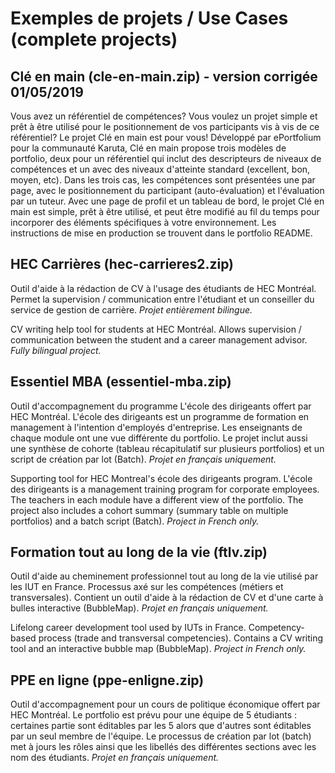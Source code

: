 # Exemples de projets / Use Cases (complete projects)


## Clé en main (cle-en-main.zip) - version corrigée 01/05/2019

Vous avez un référentiel de compétences? Vous voulez un projet simple et prêt à être utilisé pour le positionnement de vos participants vis à vis de ce référentiel? Le projet Clé en main est pour vous! Développé par ePortfolium pour la communauté Karuta, Clé en main propose trois modèles de portfolio, deux pour un référentiel qui inclut des descripteurs de niveaux de compétences et un avec des niveaux d'atteinte standard (excellent, bon, moyen, etc). Dans les trois cas, les compétences sont présentées une par page, avec le positionnement du participant (auto-évaluation) et l'évaluation par un tuteur. Avec une page de profil et un tableau de bord, le projet Clé en main est simple, prêt à être utilisé, et peut être modifié au fil du temps pour incorporer des éléments spécifiques à votre environnement. Les instructions de mise en production se trouvent dans le portfolio README.


## HEC Carrières (hec-carrieres2.zip)

Outil d'aide à la rédaction de CV à l'usage des étudiants de HEC Montréal.
Permet la supervision / communication entre l'étudiant et un conseiller du service de gestion de carrière.
*Projet entièrement bilingue.*

CV writing help tool for students at HEC Montréal.
Allows supervision / communication between the student and a career management advisor.
*Fully bilingual project.*


## Essentiel MBA (essentiel-mba.zip)

Outil d'accompagnement du programme L'école des dirigeants offert par HEC Montréal. L'école des dirigeants est un programme de formation en management à l'intention d'employés d'entreprise.
Les enseignants de chaque module ont une vue différente du portfolio. Le projet inclut aussi une synthèse de cohorte (tableau récapitulatif sur plusieurs portfolios) et un script de création par lot (Batch).
*Projet en français uniquement.*

Supporting tool for HEC Montreal's école des dirigeants program. L'école des dirigeants is a management training program for corporate employees.
The teachers in each module have a different view of the portfolio. The project also includes a cohort summary (summary table on multiple portfolios) and a batch script (Batch).
*Project in French only.*

## Formation tout au long de la vie (ftlv.zip)

Outil d'aide au cheminement professionnel tout au long de la vie utilisé par les IUT en France.
Processus axé sur les compétences (métiers et transversales).
Contient un outil d'aide à la rédaction de CV et d'une carte à bulles interactive (BubbleMap).
*Projet en français uniquement.*

Lifelong career development tool used by IUTs in France.
Competency-based process (trade and transversal competencies).
Contains a CV writing tool and an interactive bubble map (BubbleMap).
*Project in French only.*

## PPE en ligne (ppe-enligne.zip)
Outil d'accompagnement pour un cours de politique économique offert par HEC Montréal. Le portfolio est prévu pour une équipe de 5 étudiants : certaines partie sont éditables par les 5 alors que d'autres sont éditables par un seul membre de l'équipe. Le processus de création par lot (batch) met à jours les rôles ainsi que les libellés des différentes sections avec les nom des étudiants.
*Projet en français uniquement.*
<!--
## Promising2 (promising2.zip)

Outil d'accompagnement à un atelier sur la créativité offert par l'université Grenoble Alpes dans ses différents programmes.
Processus axé sur les compétences.
Contient un tableau étoile (Dashboard avec élément SVG), un script de création par lot (Batch) et un formulaire de création (BatchForm).
*Projet en français uniquement.*

Support tool for a workshop on creativity offered by the University of Grenoble Alpes in its various programs.
Competency-based process.
Contains a star table (Dashboard with SVG element), a batch script (Batch) and it's associated form (BatchForm).
*Project in French only.*
-->
<!--
## Promising3 (promising3.zip)
Cette troisième version du projet Promising introduit l'usage d'éléments Image comme choix dans des éléments Get-Resource (au lieu d'éléments Item). Ceci résout le problème de l'affichage des évaluations de type smiley dans les fichiers exportés (export de tableaux et du portfolio en entier).
Note : les objets Image doivent être créés à même le portfolio plutôt que dans un référentiel.

Ce projet introduit aussi l'usage exclusif de tableaux pour présenter l'information aux usagers (toutes les données sont conservées dans une section non visible du portfolio et les usagers les visualisent et les modifient exclusivement via des tableaux). La présentation des tableaux destinés aux étudiants a été optimisée pour une saisie via téléphone cellulaire pendant l'atelier.

Finalement, cette version du projet s'accompagne d'un module d'inscription (création de compte et de portfolio) directement par les usagers, une autre nouveauté introduite par ce projet.


## Module d'inscription pour Promising3 (inscription-promising3.zip)
La troisième phase du projet Promising introduit le concept de module d'inscription par l'utilisateur, qui permet de mettre la création de comptes usagers et de portfolios entre les mains d'un usager Karuta (dans ce cas-ci l'enseignant d'un atelier en créativité Promising).

Après que l'administrateur Karuta ait créé le compte de l'enseignant et l'atelier, l'enseignant envoi à ses étudiants un hyperlien qui leur permet de s'y inscrire. L'enseignant valide ensuite l'inscription de chaque étudiant puis lance la création des comptes et des portfolios. Au moment de la création du portfolio étudiant, une page est automatiquement ajoutée pour chaque étudiant dans le Portfolio d'évaluation pour l'enseignant, qui permet à ce dernier d'évaluer tous ses étudiants à même un unique portfolio.
*Projet en français uniquement.*
-->
<!--
## Présentation des concepts Get-Multiple et Import-Multiple (multiple-exemple1.zip)

Projet qui présente l'utilisation des menus Get-Multiple et Import-Multiple et ce qui les différencie.

Project introducing how to use Get-Multiple and Import-Multiple menus and the characteristics that differentiate them.
-->